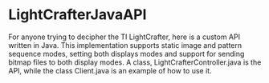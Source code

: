 LightCrafterJavaAPI
===================

For anyone trying to decipher the TI LightCrafter, here is a custom API written in Java. This implementation supports static image and pattern sequence modes, setting both displays modes and support for sending bitmap files to both display modes. A class, LightCrafterController.java is the API, while the class Client.java is an example of how to use it.